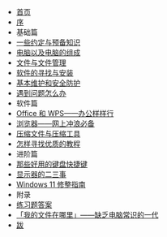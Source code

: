 - [首页](README.md)
- [序](missing/premble.md)
-  基础篇
  - [一些约定与预备知识](missing/first-things-first.md)
  - [电脑以及电脑的组成](missing/computer-and-its-components.md)
  - [文件与文件管理](missing/file-and-file-management.md)
  - [软件的寻找与安装](missing/software-installation.md)
  - [基本维护和安全防护](missing/basic-maintenance.md)
  - [遇到问题怎么办](missing/how-to-find-solutions.md)
-  软件篇
  - [Office 和 WPS——办公样样行](missing/office-and-wps.md)
  - [浏览器——网上冲浪必备](missing/browsers-and-how-to-choose.md)
  - [压缩文件与压缩工具](missing/archive-formats-and-tools.md)
  - [怎样寻找优质的教程](missing/how-to-find-tutorials.md)
-  进阶篇
  - [那些好用的键盘快捷键](missing/shortcut-keys.md)
  - [显示器的二三事](missing/screens-and-their-secrets.md)
  - [Windows 11 修整指南](missing/windows-11-optimization.md)
-  附录
  - [练习题答案](missing/answers.md)
  - [「我的文件在哪里」——缺乏电脑常识的一代](missing/file-not-found.md)
- [跋](missing/afterwords.md)